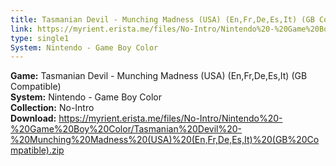 ```yaml
---
title: Tasmanian Devil - Munching Madness (USA) (En,Fr,De,Es,It) (GB Compatible)
link: https://myrient.erista.me/files/No-Intro/Nintendo%20-%20Game%20Boy%20Color/Tasmanian%20Devil%20-%20Munching%20Madness%20(USA)%20(En,Fr,De,Es,It)%20(GB%20Compatible).zip
type: single1
System: Nintendo - Game Boy Color
---
```

<b>Game:</b> Tasmanian Devil - Munching Madness (USA) (En,Fr,De,Es,It) (GB Compatible)<br>
<b>System:</b> Nintendo - Game Boy Color<br>
<b>Collection:</b> No-Intro<br>
<b>Download:</b> https://myrient.erista.me/files/No-Intro/Nintendo%20-%20Game%20Boy%20Color/Tasmanian%20Devil%20-%20Munching%20Madness%20(USA)%20(En,Fr,De,Es,It)%20(GB%20Compatible).zip